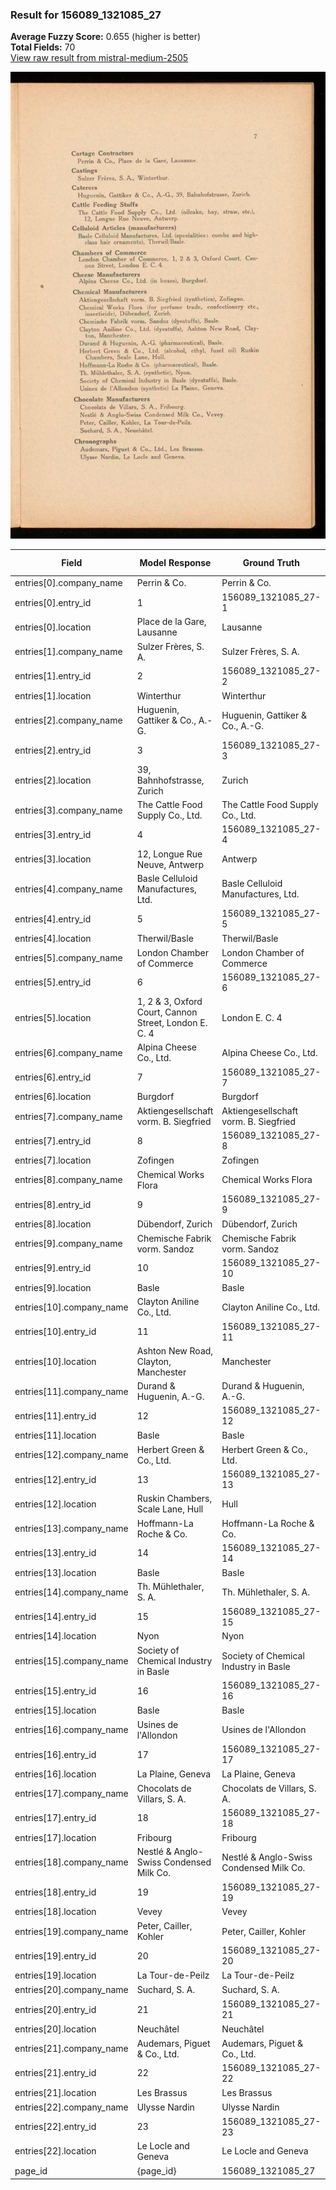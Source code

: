 ### Result for 156089_1321085_27
**Average Fuzzy Score:** 0.655 (higher is better)<br>
**Total Fields:** 70<br>
[View raw result from mistral-medium-2505](https://github.com/RISE-UNIBAS/humanities_data_benchmark/blob/main/results/2025-10-28/T0386/request_T0386_156089_1321085_27.json)

<img src="https://github.com/RISE-UNIBAS/humanities_data_benchmark/blob/main/benchmarks/company_lists/images/156089_1321085_27.jpg?raw=true" alt="156089_1321085_27" width="600px">

| Field | Model Response | Ground Truth | Fuzzy Score | Match |
|-------|----------------|--------------|-------------|-------|
| entries[0].company_name | Perrin & Co. | Perrin & Co. | 1.000 | ✅ |
| entries[0].entry_id | 1 | 156089_1321085_27-1 | 0.100 | ❌ |
| entries[0].location | Place de la Gare, Lausanne | Lausanne | 0.471 | ❌ |
| entries[1].company_name | Sulzer Frères, S. A. | Sulzer Frères, S. A. | 1.000 | ✅ |
| entries[1].entry_id | 2 | 156089_1321085_27-2 | 0.100 | ❌ |
| entries[1].location | Winterthur | Winterthur | 1.000 | ✅ |
| entries[2].company_name | Huguenin, Gattiker & Co., A.-G. | Huguenin, Gattiker & Co., A.-G. | 1.000 | ✅ |
| entries[2].entry_id | 3 | 156089_1321085_27-3 | 0.100 | ❌ |
| entries[2].location | 39, Bahnhofstrasse, Zurich | Zurich | 0.375 | ❌ |
| entries[3].company_name | The Cattle Food Supply Co., Ltd. | The Cattle Food Supply Co., Ltd. | 1.000 | ✅ |
| entries[3].entry_id | 4 | 156089_1321085_27-4 | 0.100 | ❌ |
| entries[3].location | 12, Longue Rue Neuve, Antwerp | Antwerp | 0.389 | ❌ |
| entries[4].company_name | Basle Celluloid Manufactures, Ltd. | Basle Celluloid Manufactures, Ltd. | 1.000 | ✅ |
| entries[4].entry_id | 5 | 156089_1321085_27-5 | 0.100 | ❌ |
| entries[4].location | Therwil/Basle | Therwil/Basle | 1.000 | ✅ |
| entries[5].company_name | London Chamber of Commerce | London Chamber of Commerce | 1.000 | ✅ |
| entries[5].entry_id | 6 | 156089_1321085_27-6 | 0.100 | ❌ |
| entries[5].location | 1, 2 & 3, Oxford Court, Cannon Street, London E. C. 4 | London E. C. 4 | 0.418 | ❌ |
| entries[6].company_name | Alpina Cheese Co., Ltd. | Alpina Cheese Co., Ltd. | 1.000 | ✅ |
| entries[6].entry_id | 7 | 156089_1321085_27-7 | 0.100 | ❌ |
| entries[6].location | Burgdorf | Burgdorf | 1.000 | ✅ |
| entries[7].company_name | Aktiengesellschaft vorm. B. Siegfried | Aktiengesellschaft vorm. B. Siegfried | 1.000 | ✅ |
| entries[7].entry_id | 8 | 156089_1321085_27-8 | 0.100 | ❌ |
| entries[7].location | Zofingen | Zofingen | 1.000 | ✅ |
| entries[8].company_name | Chemical Works Flora | Chemical Works Flora | 1.000 | ✅ |
| entries[8].entry_id | 9 | 156089_1321085_27-9 | 0.100 | ❌ |
| entries[8].location | Dübendorf, Zurich | Dübendorf, Zurich | 1.000 | ✅ |
| entries[9].company_name | Chemische Fabrik vorm. Sandoz | Chemische Fabrik vorm. Sandoz | 1.000 | ✅ |
| entries[9].entry_id | 10 | 156089_1321085_27-10 | 0.182 | ❌ |
| entries[9].location | Basle | Basle | 1.000 | ✅ |
| entries[10].company_name | Clayton Aniline Co., Ltd. | Clayton Aniline Co., Ltd. | 1.000 | ✅ |
| entries[10].entry_id | 11 | 156089_1321085_27-11 | 0.182 | ❌ |
| entries[10].location | Ashton New Road, Clayton, Manchester | Manchester | 0.435 | ❌ |
| entries[11].company_name | Durand & Huguenin, A.-G. | Durand & Huguenin, A.-G. | 1.000 | ✅ |
| entries[11].entry_id | 12 | 156089_1321085_27-12 | 0.182 | ❌ |
| entries[11].location | Basle | Basle | 1.000 | ✅ |
| entries[12].company_name | Herbert Green & Co., Ltd. | Herbert Green & Co., Ltd. | 1.000 | ✅ |
| entries[12].entry_id | 13 | 156089_1321085_27-13 | 0.182 | ❌ |
| entries[12].location | Ruskin Chambers, Scale Lane, Hull | Hull | 0.216 | ❌ |
| entries[13].company_name | Hoffmann-La Roche & Co. | Hoffmann-La Roche & Co. | 1.000 | ✅ |
| entries[13].entry_id | 14 | 156089_1321085_27-14 | 0.182 | ❌ |
| entries[13].location | Basle | Basle | 1.000 | ✅ |
| entries[14].company_name | Th. Mühlethaler, S. A. | Th. Mühlethaler, S. A. | 1.000 | ✅ |
| entries[14].entry_id | 15 | 156089_1321085_27-15 | 0.182 | ❌ |
| entries[14].location | Nyon | Nyon | 1.000 | ✅ |
| entries[15].company_name | Society of Chemical Industry in Basle | Society of Chemical Industry in Basle | 1.000 | ✅ |
| entries[15].entry_id | 16 | 156089_1321085_27-16 | 0.182 | ❌ |
| entries[15].location | Basle | Basle | 1.000 | ✅ |
| entries[16].company_name | Usines de l'Allondon | Usines de l'Allondon | 1.000 | ✅ |
| entries[16].entry_id | 17 | 156089_1321085_27-17 | 0.182 | ❌ |
| entries[16].location | La Plaine, Geneva | La Plaine, Geneva | 1.000 | ✅ |
| entries[17].company_name | Chocolats de Villars, S. A. | Chocolats de Villars, S. A. | 1.000 | ✅ |
| entries[17].entry_id | 18 | 156089_1321085_27-18 | 0.182 | ❌ |
| entries[17].location | Fribourg | Fribourg | 1.000 | ✅ |
| entries[18].company_name | Nestlé & Anglo-Swiss Condensed Milk Co. | Nestlé & Anglo-Swiss Condensed Milk Co. | 1.000 | ✅ |
| entries[18].entry_id | 19 | 156089_1321085_27-19 | 0.182 | ❌ |
| entries[18].location | Vevey | Vevey | 1.000 | ✅ |
| entries[19].company_name | Peter, Cailler, Kohler | Peter, Cailler, Kohler | 1.000 | ✅ |
| entries[19].entry_id | 20 | 156089_1321085_27-20 | 0.182 | ❌ |
| entries[19].location | La Tour-de-Peilz | La Tour-de-Peilz | 1.000 | ✅ |
| entries[20].company_name | Suchard, S. A. | Suchard, S. A. | 1.000 | ✅ |
| entries[20].entry_id | 21 | 156089_1321085_27-21 | 0.182 | ❌ |
| entries[20].location | Neuchâtel | Neuchâtel | 1.000 | ✅ |
| entries[21].company_name | Audemars, Piguet & Co., Ltd. | Audemars, Piguet & Co., Ltd. | 1.000 | ✅ |
| entries[21].entry_id | 22 | 156089_1321085_27-22 | 0.182 | ❌ |
| entries[21].location | Les Brassus | Les Brassus | 1.000 | ✅ |
| entries[22].company_name | Ulysse Nardin | Ulysse Nardin | 1.000 | ✅ |
| entries[22].entry_id | 23 | 156089_1321085_27-23 | 0.182 | ❌ |
| entries[22].location | Le Locle and Geneva | Le Locle and Geneva | 1.000 | ✅ |
| page_id | {page_id} | 156089_1321085_27 | 0.077 | ❌ |
